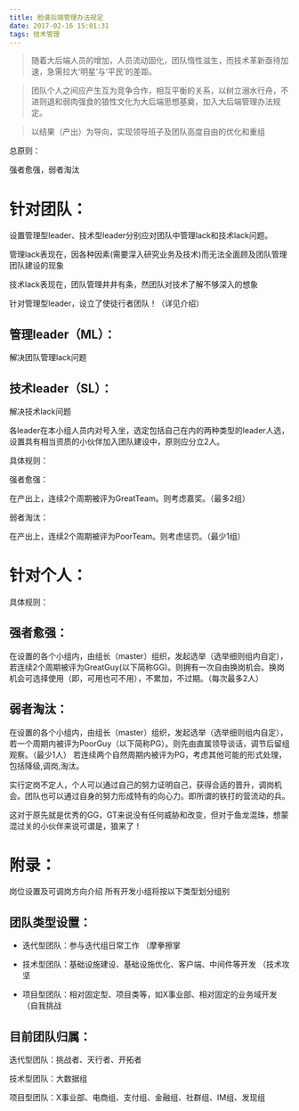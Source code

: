 ```yaml
---
title: 脸谱后端管理办法规定
date: 2017-02-16 15:01:31
tags: 技术管理
---
```



> 随着大后端人员的增加，人员流动固化，团队惰性滋生，而技术革新亟待加速，急需拉大‘明星’与‘平民’的差距。

> 团队个人之间应产生互为竞争合作，相互平衡的关系，以树立溺水行舟，不进则退和弱肉强食的狼性文化为大后端思想基奠，加入大后端管理办法规定。

> 以结果（产出）为导向，实现领导班子及团队高度自由的优化和重组

总原则：

强者愈强，弱者淘汰

# 针对团队：
设置管理型leader、技术型leader分别应对团队中管理lack和技术lack问题。

管理lack表现在，因各种因素(需要深入研究业务及技术)而无法全面顾及团队管理团队建设的现象

技术lack表现在，团队管理井井有条，然团队对技术了解不够深入的想象

针对管理型leader，设立了使徒行者团队！（详见介绍）

## 管理leader（ML）：
解决团队管理lack问题

## 技术leader（SL）：
解决技术lack问题

各leader在本小组人员内对号入坐，选定包括自己在内的两种类型的leader人选，设置具有相当资质的小伙伴加入团队建设中，原则应分立2人。

具体规则：

强者愈强：

在产出上，连续2个周期被评为GreatTeam。则考虑嘉奖。（最多2组）

弱者淘汰：

在产出上，连续2个周期被评为PoorTeam。则考虑惩罚。（最少1组）

# 针对个人：
具体规则：

## 强者愈强：

在设置的各个小组内，由组长（master）组织，发起选举（选举细则组内自定），若连续2个周期被评为GreatGuy(以下简称GG)。则拥有一次自由换岗机会。换岗机会可选择使用（即，可用也可不用），不累加，不过期。（每次最多2人）

## 弱者淘汰：

在设置的各个小组内，由组长（master）组织，发起选举（选举细则组内自定），若一个周期内被评为PoorGuy（以下简称PG）。则先由直属领导谈话，调节后留组观察。（最少1人）
若连续两个自然周期内被评为PG，考虑其他可能的形式处理，包括降级,调岗,淘汰。

实行定岗不定人，个人可以通过自己的努力证明自己，获得合适的晋升，调岗机会。团队也可以通过自身的努力形成特有的向心力。即所谓的铁打的营流动的兵。

这对于原先就是优秀的GG，GT来说没有任何威胁和改变，但对于鱼龙混珠，想蒙混过关的小伙伴来说可谓是，狼来了！
# 附录：

岗位设置及可调岗方向介绍
所有开发小组将按以下类型划分组别

## 团队类型设置：

* 迭代型团队：参与迭代组日常工作 （摩拳擦掌

* 技术型团队：基础设施建设、基础设施优化、客户端、中间件等开发 （技术攻坚

* 项目型团队：相对固定型、项目类等，如X事业部、相对固定的业务域开发 （自我挑战

## 目前团队归属：

迭代型团队：挑战者、天行者、开拓者

技术型团队：大数据组

项目型团队：X事业部、电商组、支付组、金融组、社群组、IM组、发现组

